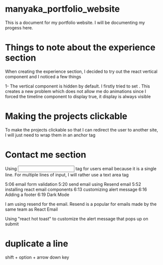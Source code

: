 # manyaka_portfolio_website

This is a document for my portfolio website. I will be documenting my progess here.

# Things to note about the experience section

When creating the experience section, I decided to try out the react vertical component
and I noticed a few things

1- The vertical component is hidden by default. I firstly tried to set <VerticalTimelineElement visible={true}>.
This creates a new problem which does not allow me do animations since I forced the timeline component to display
true, it display is always visible

# Making the projects clickable

To make the projects clickable so that I can redirect the user to another site, I will just need
to wrap them in an anchor tag

# Contact me section

Using <input> tag for users email because it is a single line. For multiple lines of input, I will rather use a text area tag

5:06 email form validation
5:20 send email using Resend email
5:52 installing react email components
6:13 customizing alert message
6:16 Adding a footer
6:19 Dark Mode

I am using resend for the email. Resend is a popular for emails made by the same team as React Email

Using "react hot toast" to customize the alert message that pops up on submit

# duplicate a line

shift + option + arrow down key
